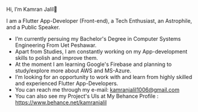 Hi, I’m Kamran Jalil👋

I am a Flutter App-Developer (Front-end), a Tech Enthusiast, an Astrophile, and a Public Speaker.

   - I’m currently persuing my Bachelor's Degree in Computer Systems Engineering From Uet Peshawar.
   - Apart from Studies, I am constantly working on my App-development skills to polish and improve them.
   - At the moment I am learning Google's Firebase and planning to study/explore more about AWS and MS-Azure.  
   - I’m looking for an opportunity to work with and learn from highly skilled and experienced Flutter App-Developers.
   - You can reach me through my e-mail: kamranjalil1006@gmail.com 
   - You can also see my Project's UIs at My Behance Profile : https://www.behance.net/kamranjalil 

<!---
kamranjalil1006/kamranjalil1006 is a ✨ special ✨ repository because its `README.md` (this file) appears on your GitHub profile.
You can click the Preview link to take a look at your changes.
--->
